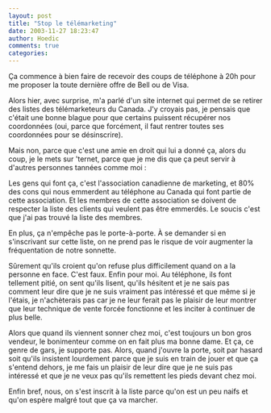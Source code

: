 ```yaml
---
layout: post
title: "Stop le télémarketing"
date: 2003-11-27 18:23:47
author: Hoedic
comments: true
categories: 
---
```



Ça commence à bien faire de recevoir des coups de téléphone à 20h pour me proposer la toute dernière offre de Bell ou de Visa.

Alors hier, avec surprise,  m'a parlé d'un site internet qui permet de se retirer des listes des télémarketeurs du Canada. J'y croyais pas, je pensais que c'était une bonne blague pour que certains puissent récupérer nos coordonnées (oui, parce que forcément, il faut rentrer toutes ses coordonnées pour se désinscrire).

Mais non, parce que c'est une amie en droit qui lui a donné ça, alors du coup, je le mets sur 'ternet, parce que je me dis que ça peut servir à d'autres personnes tannées comme moi : 

Les gens qui font ça, c'est l'association canadienne de marketing, et 80% des cons qui nous emmerdent au téléphone au Canada qui font partie de cette association. Et les membres de cette association se doivent de respecter la liste des clients qui veulent pas être emmerdés. Le soucis c'est que j'ai pas trouvé la liste des membres.

En plus, ça n'empêche pas le porte-à-porte. À se demander si en s'inscrivant sur cette liste, on ne prend pas le risque de voir augmenter la fréquentation de notre sonnette.

Sûrement qu'ils croient qu'on refuse plus difficilement quand on a la personne en face. C'est faux. Enfin pour moi. Au téléphone, ils font tellement pitié, on sent qu'ils lisent, qu'ils hésitent et je ne sais pas comment leur dire que je ne suis vraiment pas intéressé et que même si je l'étais, je n'achèterais pas car je ne leur ferait pas le plaisir de leur montrer que leur technique de vente forcée fonctionne et les inciter à continuer de plus belle.

Alors que quand ils viennent sonner chez moi, c'est toujours un bon gros vendeur, le bonimenteur comme on en fait plus ma bonne dame. Et ça, ce genre de gars, je supporte pas. Alors, quand j'ouvre la porte, soit par hasard soit qu'ils insistent lourdement parce que je suis en train de jouer et que ça s'entend dehors, je me fais un plaisir de leur dire que je ne suis pas intéressé et que je ne veux pas qu'ils remettent les pieds devant chez moi.

Enfin bref, nous, on s'est inscrit à la liste parce qu'on est un peu naifs et qu'on espère malgré tout que ça va marcher.